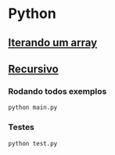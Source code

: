# Python

## [Iterando um array](./iterate_array.py) 
## [Recursivo](./recursive.py) 


### Rodando todos exemplos
```
python main.py
```

### Testes
```
python test.py
```
